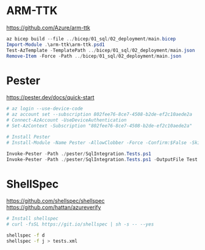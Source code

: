 # ARM-TTK

https://github.com/Azure/arm-ttk

```powershell
az bicep build --file ../bicep/01_sql/02_deployment/main.bicep
Import-Module .\arm-ttk\arm-ttk.psd1
Test-AzTemplate -TemplatePath ../bicep/01_sql/02_deployment/main.json
Remove-Item -Force -Path ../bicep/01_sql/02_deployment/main.json
```

# Pester

https://pester.dev/docs/quick-start

```powershell
# az login --use-device-code
# az account set --subscription 802fee76-8ce7-4508-b2de-ef2c10aede2a
# Connect-AzAccount -UseDeviceAuthentication
# Set-AzContext -Subscription "802fee76-8ce7-4508-b2de-ef2c10aede2a"

# Install Pester
# Install-Module -Name Pester -AllowClobber -Force -Confirm:$False -SkipPublisherCheck

Invoke-Pester -Path ./pester/SqlIntegration.Tests.ps1
Invoke-Pester -Path ./pester/SqlIntegration.Tests.ps1 -OutputFile Test.xml -OutputFormat JUnitXml

```

# ShellSpec

https://github.com/shellspec/shellspec
https://github.com/hattan/azureverify

```bash
# Install shellspec
# curl -fsSL https://git.io/shellspec | sh -s -- --yes

shellspec -f d
shellspec -f j > tests.xml
```